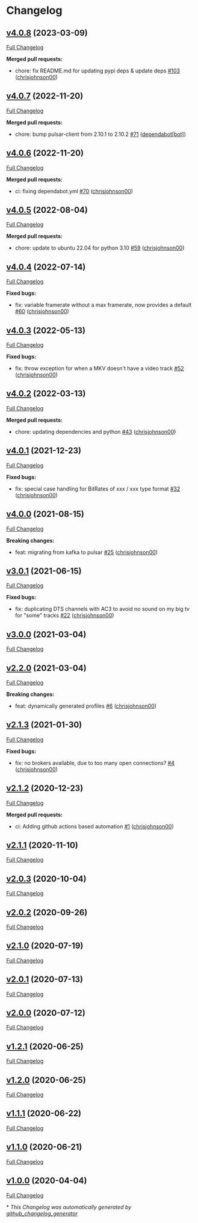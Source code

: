 # Changelog

## [v4.0.8](https://github.com/chrisjohnson00/handbrake-k8s/tree/v4.0.8) (2023-03-09)

[Full Changelog](https://github.com/chrisjohnson00/handbrake-k8s/compare/v4.0.7...v4.0.8)

**Merged pull requests:**

- chore: fix README.md for updating pypi deps & update deps [\#103](https://github.com/chrisjohnson00/handbrake-k8s/pull/103) ([chrisjohnson00](https://github.com/chrisjohnson00))

## [v4.0.7](https://github.com/chrisjohnson00/handbrake-k8s/tree/v4.0.7) (2022-11-20)

[Full Changelog](https://github.com/chrisjohnson00/handbrake-k8s/compare/v4.0.6...v4.0.7)

**Merged pull requests:**

- chore: bump pulsar-client from 2.10.1 to 2.10.2 [\#71](https://github.com/chrisjohnson00/handbrake-k8s/pull/71) ([dependabot[bot]](https://github.com/apps/dependabot))

## [v4.0.6](https://github.com/chrisjohnson00/handbrake-k8s/tree/v4.0.6) (2022-11-20)

[Full Changelog](https://github.com/chrisjohnson00/handbrake-k8s/compare/v4.0.5...v4.0.6)

**Merged pull requests:**

- ci: fixing dependabot.yml [\#70](https://github.com/chrisjohnson00/handbrake-k8s/pull/70) ([chrisjohnson00](https://github.com/chrisjohnson00))

## [v4.0.5](https://github.com/chrisjohnson00/handbrake-k8s/tree/v4.0.5) (2022-08-04)

[Full Changelog](https://github.com/chrisjohnson00/handbrake-k8s/compare/v4.0.4...v4.0.5)

**Merged pull requests:**

- chore: update to ubuntu 22.04 for python 3.10 [\#59](https://github.com/chrisjohnson00/handbrake-k8s/pull/59) ([chrisjohnson00](https://github.com/chrisjohnson00))

## [v4.0.4](https://github.com/chrisjohnson00/handbrake-k8s/tree/v4.0.4) (2022-07-14)

[Full Changelog](https://github.com/chrisjohnson00/handbrake-k8s/compare/v4.0.3...v4.0.4)

**Fixed bugs:**

- fix: variable framerate without a max framerate, now provides a default [\#60](https://github.com/chrisjohnson00/handbrake-k8s/pull/60) ([chrisjohnson00](https://github.com/chrisjohnson00))

## [v4.0.3](https://github.com/chrisjohnson00/handbrake-k8s/tree/v4.0.3) (2022-05-13)

[Full Changelog](https://github.com/chrisjohnson00/handbrake-k8s/compare/v4.0.2...v4.0.3)

**Fixed bugs:**

- fix: throw exception for when a MKV doesn't have a video track [\#52](https://github.com/chrisjohnson00/handbrake-k8s/pull/52) ([chrisjohnson00](https://github.com/chrisjohnson00))

## [v4.0.2](https://github.com/chrisjohnson00/handbrake-k8s/tree/v4.0.2) (2022-03-13)

[Full Changelog](https://github.com/chrisjohnson00/handbrake-k8s/compare/v4.0.1...v4.0.2)

**Merged pull requests:**

- chore: updating dependencies and python [\#43](https://github.com/chrisjohnson00/handbrake-k8s/pull/43) ([chrisjohnson00](https://github.com/chrisjohnson00))

## [v4.0.1](https://github.com/chrisjohnson00/handbrake-k8s/tree/v4.0.1) (2021-12-23)

[Full Changelog](https://github.com/chrisjohnson00/handbrake-k8s/compare/v4.0.0...v4.0.1)

**Fixed bugs:**

- fix: special case handling for BitRates of xxx / xxx type format [\#32](https://github.com/chrisjohnson00/handbrake-k8s/pull/32) ([chrisjohnson00](https://github.com/chrisjohnson00))

## [v4.0.0](https://github.com/chrisjohnson00/handbrake-k8s/tree/v4.0.0) (2021-08-15)

[Full Changelog](https://github.com/chrisjohnson00/handbrake-k8s/compare/v3.0.1...v4.0.0)

**Breaking changes:**

- feat: migrating from kafka to pulsar [\#25](https://github.com/chrisjohnson00/handbrake-k8s/pull/25) ([chrisjohnson00](https://github.com/chrisjohnson00))

## [v3.0.1](https://github.com/chrisjohnson00/handbrake-k8s/tree/v3.0.1) (2021-06-15)

[Full Changelog](https://github.com/chrisjohnson00/handbrake-k8s/compare/v3.0.0...v3.0.1)

**Fixed bugs:**

- fix: duplicating DTS channels with AC3 to avoid no sound on my big tv for "some" tracks [\#22](https://github.com/chrisjohnson00/handbrake-k8s/pull/22) ([chrisjohnson00](https://github.com/chrisjohnson00))

## [v3.0.0](https://github.com/chrisjohnson00/handbrake-k8s/tree/v3.0.0) (2021-03-04)

[Full Changelog](https://github.com/chrisjohnson00/handbrake-k8s/compare/v2.2.0...v3.0.0)

## [v2.2.0](https://github.com/chrisjohnson00/handbrake-k8s/tree/v2.2.0) (2021-03-04)

[Full Changelog](https://github.com/chrisjohnson00/handbrake-k8s/compare/v2.1.3...v2.2.0)

**Breaking changes:**

- feat: dynamically generated profiles [\#6](https://github.com/chrisjohnson00/handbrake-k8s/pull/6) ([chrisjohnson00](https://github.com/chrisjohnson00))

## [v2.1.3](https://github.com/chrisjohnson00/handbrake-k8s/tree/v2.1.3) (2021-01-30)

[Full Changelog](https://github.com/chrisjohnson00/handbrake-k8s/compare/v2.1.2...v2.1.3)

**Fixed bugs:**

- fix: no brokers available, due to too many open connections? [\#4](https://github.com/chrisjohnson00/handbrake-k8s/pull/4) ([chrisjohnson00](https://github.com/chrisjohnson00))

## [v2.1.2](https://github.com/chrisjohnson00/handbrake-k8s/tree/v2.1.2) (2020-12-23)

[Full Changelog](https://github.com/chrisjohnson00/handbrake-k8s/compare/v2.1.1...v2.1.2)

**Merged pull requests:**

- ci: Adding github actions based automation [\#1](https://github.com/chrisjohnson00/handbrake-k8s/pull/1) ([chrisjohnson00](https://github.com/chrisjohnson00))

## [v2.1.1](https://github.com/chrisjohnson00/handbrake-k8s/tree/v2.1.1) (2020-11-10)

[Full Changelog](https://github.com/chrisjohnson00/handbrake-k8s/compare/v2.0.3...v2.1.1)

## [v2.0.3](https://github.com/chrisjohnson00/handbrake-k8s/tree/v2.0.3) (2020-10-04)

[Full Changelog](https://github.com/chrisjohnson00/handbrake-k8s/compare/v2.0.2...v2.0.3)

## [v2.0.2](https://github.com/chrisjohnson00/handbrake-k8s/tree/v2.0.2) (2020-09-26)

[Full Changelog](https://github.com/chrisjohnson00/handbrake-k8s/compare/v2.1.0...v2.0.2)

## [v2.1.0](https://github.com/chrisjohnson00/handbrake-k8s/tree/v2.1.0) (2020-07-19)

[Full Changelog](https://github.com/chrisjohnson00/handbrake-k8s/compare/v2.0.1...v2.1.0)

## [v2.0.1](https://github.com/chrisjohnson00/handbrake-k8s/tree/v2.0.1) (2020-07-13)

[Full Changelog](https://github.com/chrisjohnson00/handbrake-k8s/compare/v2.0.0...v2.0.1)

## [v2.0.0](https://github.com/chrisjohnson00/handbrake-k8s/tree/v2.0.0) (2020-07-12)

[Full Changelog](https://github.com/chrisjohnson00/handbrake-k8s/compare/v1.2.1...v2.0.0)

## [v1.2.1](https://github.com/chrisjohnson00/handbrake-k8s/tree/v1.2.1) (2020-06-25)

[Full Changelog](https://github.com/chrisjohnson00/handbrake-k8s/compare/v1.2.0...v1.2.1)

## [v1.2.0](https://github.com/chrisjohnson00/handbrake-k8s/tree/v1.2.0) (2020-06-25)

[Full Changelog](https://github.com/chrisjohnson00/handbrake-k8s/compare/v1.1.1...v1.2.0)

## [v1.1.1](https://github.com/chrisjohnson00/handbrake-k8s/tree/v1.1.1) (2020-06-22)

[Full Changelog](https://github.com/chrisjohnson00/handbrake-k8s/compare/v1.1.0...v1.1.1)

## [v1.1.0](https://github.com/chrisjohnson00/handbrake-k8s/tree/v1.1.0) (2020-06-21)

[Full Changelog](https://github.com/chrisjohnson00/handbrake-k8s/compare/v1.0.0...v1.1.0)

## [v1.0.0](https://github.com/chrisjohnson00/handbrake-k8s/tree/v1.0.0) (2020-04-04)

[Full Changelog](https://github.com/chrisjohnson00/handbrake-k8s/compare/2096ffe17bd052115987890ca146a4c2f292caca...v1.0.0)



\* *This Changelog was automatically generated by [github_changelog_generator](https://github.com/github-changelog-generator/github-changelog-generator)*
